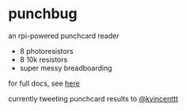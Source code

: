 # punchbug
an rpi-powered punchcard reader

* 8 photoresistors
* 8 10k resistors
* super messy breadboarding

for full docs, see <a href="http://skid.no-leverage.com/punchbug/">here</a>

currently tweeting punchcard results to <a href="http://twitter.com/kvincenttt">@kvincenttt</a>
